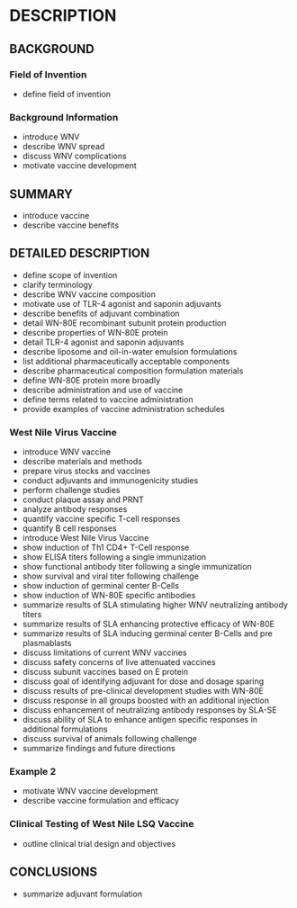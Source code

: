 # DESCRIPTION

## BACKGROUND

### Field of Invention

- define field of invention

### Background Information

- introduce WNV
- describe WNV spread
- discuss WNV complications
- motivate vaccine development

## SUMMARY

- introduce vaccine
- describe vaccine benefits

## DETAILED DESCRIPTION

- define scope of invention
- clarify terminology
- describe WNV vaccine composition
- motivate use of TLR-4 agonist and saponin adjuvants
- describe benefits of adjuvant combination
- detail WN-80E recombinant subunit protein production
- describe properties of WN-80E protein
- detail TLR-4 agonist and saponin adjuvants
- describe liposome and oil-in-water emulsion formulations
- list additional pharmaceutically acceptable components
- describe pharmaceutical composition formulation materials
- define WN-80E protein more broadly
- describe administration and use of vaccine
- define terms related to vaccine administration
- provide examples of vaccine administration schedules

### West Nile Virus Vaccine

- introduce WNV vaccine
- describe materials and methods
- prepare virus stocks and vaccines
- conduct adjuvants and immunogenicity studies
- perform challenge studies
- conduct plaque assay and PRNT
- analyze antibody responses
- quantify vaccine specific T-cell responses
- quantify B cell responses
- introduce West Nile Virus Vaccine
- show induction of Th1 CD4+ T-Cell response
- show ELISA titers following a single immunization
- show functional antibody titer following a single immunization
- show survival and viral titer following challenge
- show induction of germinal center B-Cells
- show induction of WN-80E specific antibodies
- summarize results of SLA stimulating higher WNV neutralizing antibody titers
- summarize results of SLA enhancing protective efficacy of WN-80E
- summarize results of SLA inducing germinal center B-Cells and pre plasmablasts
- discuss limitations of current WNV vaccines
- discuss safety concerns of live attenuated vaccines
- discuss subunit vaccines based on E protein
- discuss goal of identifying adjuvant for dose and dosage sparing
- discuss results of pre-clinical development studies with WN-80E
- discuss response in all groups boosted with an additional injection
- discuss enhancement of neutralizing antibody responses by SLA-SE
- discuss ability of SLA to enhance antigen specific responses in additional formulations
- discuss survival of animals following challenge
- summarize findings and future directions

### Example 2

- motivate WNV vaccine development
- describe vaccine formulation and efficacy

### Clinical Testing of West Nile LSQ Vaccine

- outline clinical trial design and objectives

## CONCLUSIONS

- summarize adjuvant formulation

